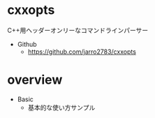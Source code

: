 # cxxopts

C++用ヘッダーオンリーなコマンドラインパーサー

- Github
    - https://github.com/jarro2783/cxxopts

# overview

- Basic
    - 基本的な使い方サンプル
